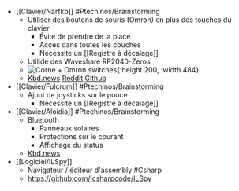 - [[Clavier/Narfkb]] #Ptechinos/Brainstorming
	- Utiliser des boutons de souris (Omron) en plus des touches du clavier
		- Évite de prendre de la place
		- Accès dans toutes les couches
		- Nécessite un [[Registre à décalage]]
	- Utilide des Waveshare RP2040-Zeros
	- ![Corne + Omron switches](https://preview.redd.it/first-prototype-of-my-custom-keyboard-v0-372irgu6luqa1.jpg?auto=webp&v=enabled&s=376ecb6644b08412336060c68012650dd0470eae){:height 200, :width 484}
	- [Kbd.news](https://kbd.news/Narfkb-1962.html) [Reddit](https://www.reddit.com/r/ErgoMechKeyboards/comments/126hza8/first_prototype_of_my_custom_keyboard/) [Github](https://github.com/sebastian-stumpf/narfkb)
- [[Clavier/Fulcrum]] #Ptechinos/Brainstorming
	- Ajout de joysticks sur le pouce
		- Nécessite un [[Registre à décalage]]
- [[Clavier/Aloidia]] #Ptechinos/Brainstorming
	- Bluetooth
		- Panneaux solaires
		- Protections sur le courant
		- Affichage du status
	- [Kbd.news](https://kbd.news/Aloidia-v1-1926.html)
- [[Logiciel/ILSpy]]
	- Navigateur / éditeur d'assembly #Csharp
	- https://github.com/icsharpcode/ILSpy